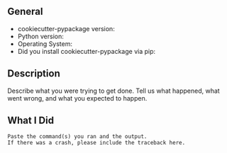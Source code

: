 ## General

* cookiecutter-pypackage version:
* Python version:
* Operating System:
* Did you install cookiecutter-pypackage via pip:

## Description

Describe what you were trying to get done.
Tell us what happened, what went wrong, and what you expected to happen.

## What I Did

```
Paste the command(s) you ran and the output.
If there was a crash, please include the traceback here.
```
